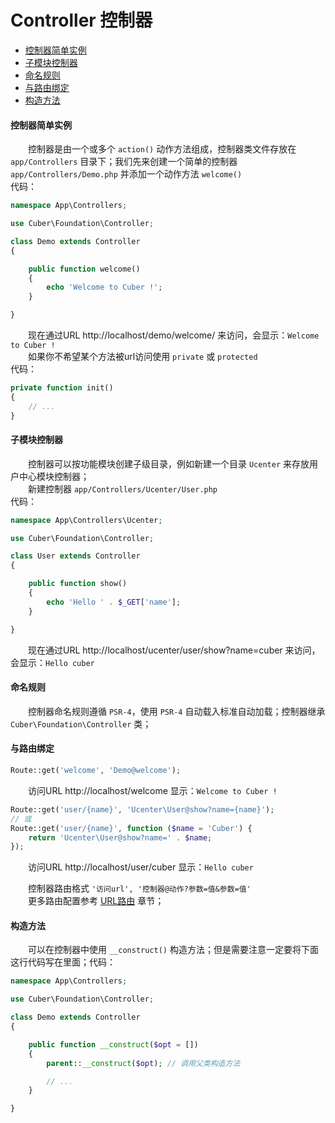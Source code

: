 # Controller 控制器

- [控制器简单实例](#example)
- [子模块控制器](#module)
- [命名规则](#namingrules)
- [与路由绑定](#bindroute)
- [构造方法](#construct)

#### <a name="example">控制器简单实例</a>

　　控制器是由一个或多个 `action()` 动作方法组成，控制器类文件存放在 `app/Controllers` 目录下；我们先来创建一个简单的控制器 `app/Controllers/Demo.php` 并添加一个动作方法 `welcome()`<br />代码：

```php
namespace App\Controllers;

use Cuber\Foundation\Controller;

class Demo extends Controller
{

    public function welcome()
    {
        echo 'Welcome to Cuber !';
    }

}
```

　　现在通过URL http://localhost/demo/welcome/ 来访问，会显示：`Welcome to Cuber !`<br />
　　如果你不希望某个方法被url访问使用 `private` 或 `protected` <br />代码：

```php
private function init()
{
    // ...
}
```


#### <a name="module">子模块控制器</a>

　　控制器可以按功能模块创建子级目录，例如新建一个目录 `Ucenter` 来存放用户中心模块控制器；<br />
　　新建控制器 `app/Controllers/Ucenter/User.php`<br />代码：

```php
namespace App\Controllers\Ucenter;

use Cuber\Foundation\Controller;

class User extends Controller
{

    public function show()
    {
        echo 'Hello ' . $_GET['name'];
    }

}
```

　　现在通过URL http://localhost/ucenter/user/show?name=cuber 来访问，会显示：`Hello cuber`<br />


#### <a name="namingrules">命名规则</a>

　　控制器命名规则遵循 `PSR-4`，使用 `PSR-4` 自动载入标准自动加载；控制器继承 `Cuber\Foundation\Controller` 类；<br />


#### <a name="bindroute">与路由绑定</a>

```php
Route::get('welcome', 'Demo@welcome');
```


　　访问URL http://localhost/welcome 显示：`Welcome to Cuber !`<br />


```php
Route::get('user/{name}', 'Ucenter\User@show?name={name}');
// 或
Route::get('user/{name}', function ($name = 'Cuber') {
    return 'Ucenter\User@show?name=' . $name;
});
```

　　访问URL http://localhost/user/cuber 显示：`Hello cuber`<br />

　　控制器路由格式 `'访问url', '控制器@动作?参数=值&参数=值'`<br />
　　更多路由配置参考 [URL路由](https://github.com/gocuber/guide/blob/master/md/route.md) 章节；


#### <a name="construct">构造方法</a>


　　可以在控制器中使用 `__construct()` 构造方法；但是需要注意一定要将下面这行代码写在里面；代码：


```php
namespace App\Controllers;

use Cuber\Foundation\Controller;

class Demo extends Controller
{

    public function __construct($opt = [])
    {
        parent::__construct($opt); // 调用父类构造方法

        // ...
    }

}
```
